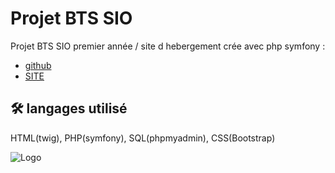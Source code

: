 # Projet BTS SIO 

Projet BTS SIO premier année / site d hebergement crée avec php symfony :



 - [github](https://github.com/Karma243162)
 - [SITE](https://s3-4683.nuage-peda.fr/yourheberge/public/)


## 🛠 langages utilisé
HTML(twig), PHP(symfony), SQL(phpmyadmin), CSS(Bootstrap)


![Logo](https://s3-4683.nuage-peda.fr/yourheberge/public/images/logo_your_heberge.png)



